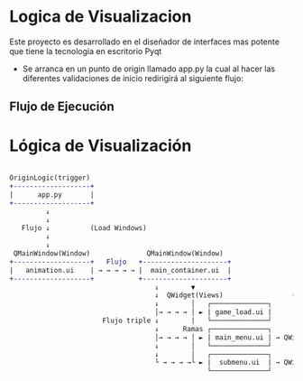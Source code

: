 # Logica de Visualizacion

Este proyecto es desarrollado en el diseñador de interfaces mas potente que tiene la tecnologia en escritorio Pyqt

- Se arranca en un punto de origin llamado app.py la cual al hacer las diferentes validaciones de inicio redirigirá al siguiente flujo:

## Flujo de Ejecución

# Lógica de Visualización


```diff
    
OriginLogic(trigger) 
+-------------------+
|      app.py       |
+-------------------+
         ↓
         ↓
   Flujo ↓          (Load Windows)
         ↓         
         ↓
 QMainWindow(Window)              QMainWindow(Window)
+-------------------+   Flujo   +---------------------+
|   animation.ui    | → → → → → |  main_container.ui  | 
+-------------------+           +---------------------+
                                    ↓        ▼
                                    ↓  QWidget(Views)                 (Load Views)
                                    ↓        │   ┌──────────────┐
                                    │→ → → → │ ► | game_load.ui |
                       Flujo triple ↓        |   └──────────────┘        
                                    ↓      Ramas ┌──────────────┐                   ┌────────────────────┐
                                    │→ → → → │ ► | main_menu.ui | → QWidget(Overlay)|   overlay_menu.ui  |
                                    ↓        │   └──────────────┘                   └────────────────────┘
                                    ↓        │   ┌──────────────┐                   ┌────────────────────┐
                                    └ → → → →└ ► |  submenu.ui  | → QWidget(Overlay)| overlay_submenu.ui |
                                                 └──────────────┘                   └────────────────────┘
```